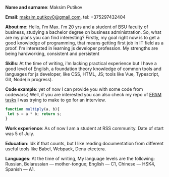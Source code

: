 **Name and surname**: Maksim Putikov   
  
**Email**: maksim.putikov0@gmail.com, tel: +375297432404  
  
**About me**: Hello, I'm Max. I'm 20 yrs and a student of BSU faculty of business, studying a bachelor degree on business administration. So, what are my plans you can find interesting? Firstly, my goal right now is to get a good knowledge of programming, that means getting first job in IT field as a proof. I'm interested in learning js developer profession. My strengths are being hardworking, consistent and persistent  
  
**Skills**: At the time of writing, i'm lacking practical experience but I have a good level of English, a foundation theory knowledge of common tools and languages for js developer, like CSS, HTML, JS; tools like Vue, Typescript, Git, Node(in progress).  
  
**Code example**: yet of now I can provide you with some code from codewars:) Well, if you are interested you can also check my repo of [EPAM tasks](https://github.com/kosarik/epam-training) i was trying to make to go for an interview.
  
```javascript
function multiply(a, b){
 let s = a * b; return s;
}
```  
  
**Work experience**: As of now I am a student at RSS community. Date of start was 5 of July.  
  
**Education**: Idk if that counts, but I like reading documentation from different useful tools like Babel, Webpack, Denu etcetera.  
  
**Languages**: At the time of writing, My language levels are the following: Russian, Belarussian — mother-tongue; English — C1, Chinese — HSK4, Spanish — A1.